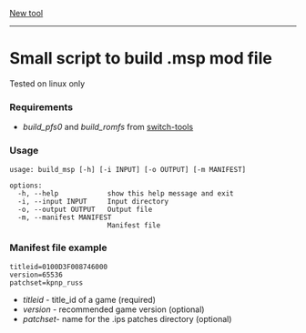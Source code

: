 [New tool](https://github.com/arabianq/build_msp)

---

# Small script to build .msp mod file
Tested on linux only

### Requirements
- _build_pfs0_ and _build_romfs_ from [switch-tools](https://github.com/switchbrew/switch-tools)

### Usage

```
usage: build_msp [-h] [-i INPUT] [-o OUTPUT] [-m MANIFEST]

options:
  -h, --help            show this help message and exit
  -i, --input INPUT     Input directory
  -o, --output OUTPUT   Output file
  -m, --manifest MANIFEST
                        Manifest file
```

### Manifest file example
```
titleid=0100D3F008746000
version=65536
patchset=kpnp_russ
```
- _titleid_ - title_id of a game (required)
- _version_ - recommended game version (optional)
- _patchset_- name for the .ips patches directory (optional)

